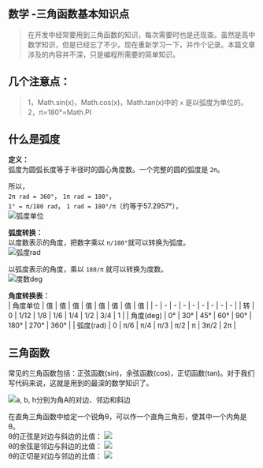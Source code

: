 ## 数学 -三角函数基本知识点

> 在开发中经常要用到三角函数的知识，每次需要时也是还现查。虽然是高中数学知识，但是已经忘了不少。现在重新学习一下，并作个记录。本篇文章涉及的内容并不深，只是编程所需要的简单知识。

## 几个注意点：

> 1，Math.sin(x)，Math.cos(x)，Math.tan(x)中的 `x` 是以弧度为单位的。  
> 2，π=180°=Math.PI


## 什么是弧度

**定义：**  
弧度为圆弧长度等于半径时的圆心角度数。一个完整的圆的弧度是 `2π`。  

所以，  
`2π rad = 360°`， `1π rad = 180°`，  
`1° = π/180 rad`， `1 rad = 180°/π`（约等于57.2957°），  
![弧度单位](https://upload.wikimedia.org/wikipedia/commons/thumb/3/3d/Radian_cropped_color.svg/220px-Radian_cropped_color.svg.png)

**弧度转换：**  
以度数表示的角度，把数字乘以 `π/180°`就可以转换为弧度。  
![弧度rad](https://wikimedia.org/api/rest_v1/media/math/render/svg/4dd3a887f7b05b298cdb9641b421f3c250fe7f56)

以弧度表示的角度，乘以 `180/π` 就可以转换为度数。  
![度数deg](https://wikimedia.org/api/rest_v1/media/math/render/svg/ebbd21a7f199ff4c78bcc86a6b1aed028a05db8c)

**角度转换表：**  
| 角度单位  | 值   | 值   | 值   | 值   | 值   | 值   | 值   | 值   |
| - | - | - | - | - | - | - | - | - |
| 转        | 0    | 1/12 | 1/8  | 1/6  | 1/4  | 1/2  | 3/4  | 1    |
| 角度(deg) | 0°   | 30°  | 45°  | 60°  | 90°  | 180° | 270° | 360° |
| 弧度(rad) | 0    | π/6  | π/4  | π/3  | π/2  | π    | 3π/2 | 2π   |

## 三角函数

常见的三角函数包括：正弦函数(sin)，余弦函数(cos)，正切函数(tan)。对于我们写代码来说，这就是用到的最深的数学知识了。

![a, b, h分别为角A的对边、邻边和斜边](https://upload.wikimedia.org/wikipedia/commons/thumb/d/dc/Trigonometry_triangle_sim.png/150px-Trigonometry_triangle_sim.png)

在直角三角函数中给定一个锐角θ，可以作一个直角三角形，使其中一个内角是θ。  
θ的正弦是对边与斜边的比值：
![](https://wikimedia.org/api/rest_v1/media/math/render/svg/7cf5bfeb4b47ef6dd9ab3d52d78feec4df1379d4)  
θ的余弦是邻边与斜边的比值：
![](https://wikimedia.org/api/rest_v1/media/math/render/svg/83ee74c3794bc55cd2a21ead8fb6eecd7709fba2)  
θ的正切是对边与邻边的比值： 
![](https://wikimedia.org/api/rest_v1/media/math/render/svg/7886046fb92ce3fe08046c76052445c431f18289)